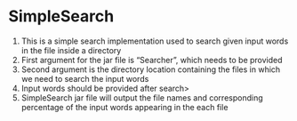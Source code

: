 # SimpleSearch

1.	This is a simple search implementation used to search given input words in the file inside a directory
2.	First argument for the jar file is “Searcher”, which needs to be provided
3.	Second argument is the directory location containing the files in which we need to search the input words
4.	Input words should be provided after search>
5.	SimpleSearch jar file will output the file names and corresponding percentage of the input words appearing in the each file
